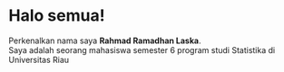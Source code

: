 # Halo semua! 

Perkenalkan nama saya **Rahmad Ramadhan Laska**.\
Saya adalah seorang mahasiswa semester 6 program studi Statistika di Universitas Riau  

